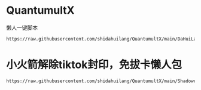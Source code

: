 # QuantumultX
懒人一键脚本
```sh
https://raw.githubusercontent.com/shidahuilang/QuantumultX/main/DaHuiLang.conf
```
# 小火箭解除tiktok封印，免拔卡懒人包
```sh
https://raw.githubusercontent.com/shidahuilang/QuantumultX/main/Shadowrocket_TikTok.conf
```
